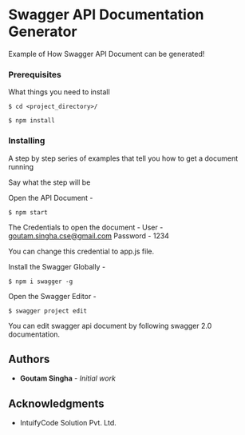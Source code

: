 # Swagger API Documentation Generator
Example of How Swagger API Document can be generated!

### Prerequisites

What things you need to install 

```
$ cd <project_directory>/
```

```
$ npm install
```

### Installing

A step by step series of examples that tell you how to get a document running

Say what the step will be

Open the API Document  - 
```
$ npm start
```
The Credentials to open the document -
User - goutam.singha.cse@gmail.com
Password - 1234

You can change this credential to app.js file. 

Install the Swagger Globally  - 
```
$ npm i swagger -g
```
Open the Swagger Editor  - 
```
$ swagger project edit
```

You can edit swagger api document by following swagger 2.0 documentation.


## Authors

* **Goutam Singha** - *Initial work* 

## Acknowledgments

* IntuifyCode Solution Pvt. Ltd.